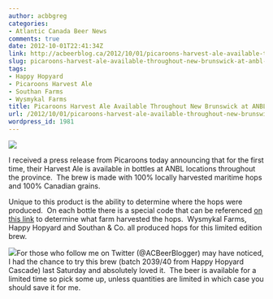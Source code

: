 ```yaml
---
author: acbbgreg
categories:
- Atlantic Canada Beer News
comments: true
date: 2012-10-01T22:41:34Z
link: http://acbeerblog.ca/2012/10/01/picaroons-harvest-ale-available-throughout-new-brunswick-at-anbl-locations/
slug: picaroons-harvest-ale-available-throughout-new-brunswick-at-anbl-locations
tags:
- Happy Hopyard
- Picaroons Harvest Ale
- Southan Farms
- Wysmykal Farms
title: Picaroons Harvest Ale Available Throughout New Brunswick at ANBL Locations
url: /2012/10/01/picaroons-harvest-ale-available-throughout-new-brunswick-at-anbl-locations/
wordpress_id: 1981
---
```


![](http://acbeerblog.ca/wp-content/uploads/2012/10/picaroons-harvest-ale-1.png)

I received a press release from Picaroons today announcing that for the first time, their Harvest Ale is available in bottles at ANBL locations throughout the province.  The brew is made with 100% locally harvested maritime hops and 100% Canadian grains.

Unique to this product is the ability to determine where the hops were produced.  On each bottle there is a special code that can be referenced [on this link](http://picaroons.ca/myharvest/) to determine what farm harvested the hops.  Wysmykal Farms, Happy Hopyard and Southan & Co. all produced hops for this limited edition brew.

[![](http://acbeerblog.ca/wp-content/uploads/2012/10/picaroons-harvest-ale-2.png)](http://acbeerblog.ca/wp-content/uploads/2012/10/picaroons-harvest-ale-2.png)For those who follow me on Twitter (@ACBeerBlogger) may have noticed, I had the chance to try this brew (batch 2039/40 from Happy Hopyard Cascade) last Saturday and absolutely loved it.  The beer is available for a limited time so pick some up, unless quantities are limited in which case you should save it for me.
